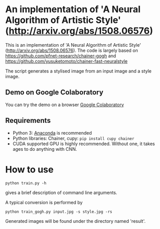 An implementation of 'A Neural Algorithm of Artistic Style' (http://arxiv.org/abs/1508.06576)
=============
This is an implementation of 'A Neural Algorithm of Artistic Style' (http://arxiv.org/abs/1508.06576).
The code is largely based on https://github.com/pfnet-research/chainer-gogh and https://github.com/yusuketomoto/chainer-fast-neuralstyle

The script generates a stylised image from an input image and a style image.

## Demo on Google Colaboratory
You can try the demo on a browser
[Google Colaboratory](https://colab.research.google.com/drive/1ioGT6LE4KKU4Ttx_e0-j1REOAiu32iLo)

## Requirements
- Python 3: [Anaconda](https://www.anaconda.com/download/) is recommended
- Python libraries: Chainer, cupy:  `pip install cupy chainer`
- CUDA supported GPU is highly recommended. Without one, it takes ages to do anything with CNN.

# How to use
```
python train.py -h
```
gives a brief description of command line arguments.

A typical conversion is performed by
```
python train_gogh.py input.jpg -s style.jpg -rs
```
Generated images will be found under the directory named 'result'.

